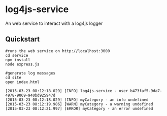 log4js-service
==============

An web service to interact with a log4js logger

## Quickstart

    #runs the web service on http://localhost:3000
    cd service
    npm install
    node express.js

    #generate log messages
    cd site
    open index.html

    [2015-03-23 08:12:18.029] [INFO] log4js-service - user b473faf5-9da7-4978-9069-940bd925947d
    [2015-03-23 08:12:18.029] [INFO] myCategory - an info undefined
    [2015-03-23 08:12:19.986] [WARN] myCategory - a warning undefined
    [2015-03-23 08:12:21.997] [ERROR] myCategory - an error undefined
